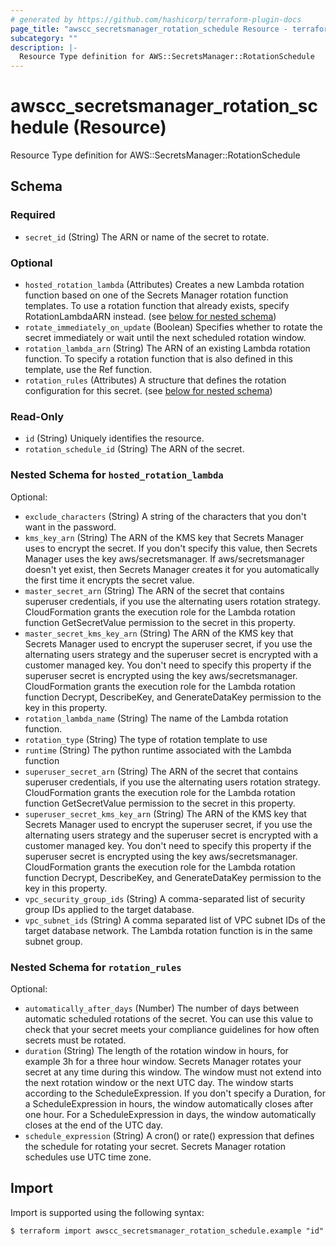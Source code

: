```yaml
---
# generated by https://github.com/hashicorp/terraform-plugin-docs
page_title: "awscc_secretsmanager_rotation_schedule Resource - terraform-provider-awscc"
subcategory: ""
description: |-
  Resource Type definition for AWS::SecretsManager::RotationSchedule
---
```


# awscc_secretsmanager_rotation_schedule (Resource)

Resource Type definition for AWS::SecretsManager::RotationSchedule



<!-- schema generated by tfplugindocs -->
## Schema

### Required

- `secret_id` (String) The ARN or name of the secret to rotate.

### Optional

- `hosted_rotation_lambda` (Attributes) Creates a new Lambda rotation function based on one of the Secrets Manager rotation function templates. To use a rotation function that already exists, specify RotationLambdaARN instead. (see [below for nested schema](#nestedatt--hosted_rotation_lambda))
- `rotate_immediately_on_update` (Boolean) Specifies whether to rotate the secret immediately or wait until the next scheduled rotation window.
- `rotation_lambda_arn` (String) The ARN of an existing Lambda rotation function. To specify a rotation function that is also defined in this template, use the Ref function.
- `rotation_rules` (Attributes) A structure that defines the rotation configuration for this secret. (see [below for nested schema](#nestedatt--rotation_rules))

### Read-Only

- `id` (String) Uniquely identifies the resource.
- `rotation_schedule_id` (String) The ARN of the secret.

<a id="nestedatt--hosted_rotation_lambda"></a>
### Nested Schema for `hosted_rotation_lambda`

Optional:

- `exclude_characters` (String) A string of the characters that you don't want in the password.
- `kms_key_arn` (String) The ARN of the KMS key that Secrets Manager uses to encrypt the secret. If you don't specify this value, then Secrets Manager uses the key aws/secretsmanager. If aws/secretsmanager doesn't yet exist, then Secrets Manager creates it for you automatically the first time it encrypts the secret value.
- `master_secret_arn` (String) The ARN of the secret that contains superuser credentials, if you use the alternating users rotation strategy. CloudFormation grants the execution role for the Lambda rotation function GetSecretValue permission to the secret in this property.
- `master_secret_kms_key_arn` (String) The ARN of the KMS key that Secrets Manager used to encrypt the superuser secret, if you use the alternating users strategy and the superuser secret is encrypted with a customer managed key. You don't need to specify this property if the superuser secret is encrypted using the key aws/secretsmanager. CloudFormation grants the execution role for the Lambda rotation function Decrypt, DescribeKey, and GenerateDataKey permission to the key in this property.
- `rotation_lambda_name` (String) The name of the Lambda rotation function.
- `rotation_type` (String) The type of rotation template to use
- `runtime` (String) The python runtime associated with the Lambda function
- `superuser_secret_arn` (String) The ARN of the secret that contains superuser credentials, if you use the alternating users rotation strategy. CloudFormation grants the execution role for the Lambda rotation function GetSecretValue permission to the secret in this property.
- `superuser_secret_kms_key_arn` (String) The ARN of the KMS key that Secrets Manager used to encrypt the superuser secret, if you use the alternating users strategy and the superuser secret is encrypted with a customer managed key. You don't need to specify this property if the superuser secret is encrypted using the key aws/secretsmanager. CloudFormation grants the execution role for the Lambda rotation function Decrypt, DescribeKey, and GenerateDataKey permission to the key in this property.
- `vpc_security_group_ids` (String) A comma-separated list of security group IDs applied to the target database.
- `vpc_subnet_ids` (String) A comma separated list of VPC subnet IDs of the target database network. The Lambda rotation function is in the same subnet group.


<a id="nestedatt--rotation_rules"></a>
### Nested Schema for `rotation_rules`

Optional:

- `automatically_after_days` (Number) The number of days between automatic scheduled rotations of the secret. You can use this value to check that your secret meets your compliance guidelines for how often secrets must be rotated.
- `duration` (String) The length of the rotation window in hours, for example 3h for a three hour window. Secrets Manager rotates your secret at any time during this window. The window must not extend into the next rotation window or the next UTC day. The window starts according to the ScheduleExpression. If you don't specify a Duration, for a ScheduleExpression in hours, the window automatically closes after one hour. For a ScheduleExpression in days, the window automatically closes at the end of the UTC day.
- `schedule_expression` (String) A cron() or rate() expression that defines the schedule for rotating your secret. Secrets Manager rotation schedules use UTC time zone.

## Import

Import is supported using the following syntax:

```shell
$ terraform import awscc_secretsmanager_rotation_schedule.example "id"
```
